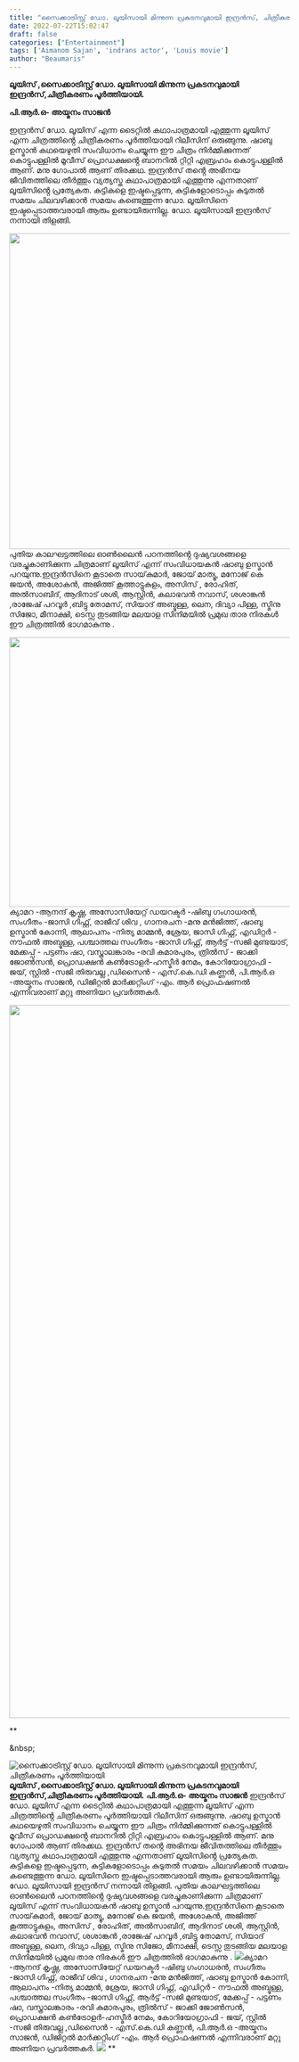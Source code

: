 ```yaml
---
title: "സൈക്കാട്രിസ്റ്റ് ഡോ. ലൂയിസായി മിന്നുന്ന പ്രകടനവുമായി ഇന്ദ്രൻസ്, ചിത്രീകരണം പൂർത്തിയായി"
date: 2022-07-22T15:02:47
draft: false
categories: ["Entertainment"]
tags: ['Aimanom Sajan', 'indrans actor', 'Louis movie']
author: "Beaumaris"
---
```


<strong>ലൂയിസ് ,സൈക്കാട്രിസ്റ്റ് ഡോ. ലൂയിസായി മിന്നുന്ന പ്രകടനവുമായി ഇന്ദ്രൻസ്,ചിത്രീകരണം പൂർത്തിയായി.</strong>

<strong>പി.ആർ.ഒ- അയ്മനം സാജൻ</strong>

ഇന്ദ്രൻസ് ഡോ. ലൂയിസ് എന്ന ടൈറ്റിൽ കഥാപാത്രമായി എത്തുന്ന ലൂയിസ് എന്ന ചിത്രത്തിൻ്റെ ചിത്രീകരണം പൂർത്തിയായി റിലീസിന് ഒരുങ്ങുന്നു. ഷാബു ഉസ്മാൻ കഥയെഴുതി സംവിധാനം ചെയ്യുന്ന ഈ ചിത്രം നിർമ്മിക്കുന്നത് കൊട്ടുപള്ളിൽ മൂവീസ് പ്രൊഡക്ഷൻ്റെ ബാനറിൽ റ്റിറ്റി എബ്രഹാം കൊട്ടുപള്ളിൽ ആണ്. മനു ഗോപാൽ ആണ് തിരക്കഥ. ഇന്ദ്രൻസ് തൻ്റെ അഭിനയ ജീവിതത്തിലെ തീർത്തും വ്യത്യസ്ത കഥാപാത്രമായി എത്തുന്നു എന്നതാണ് ലൂയിസിൻ്റെ പ്രത്യേകത. കുട്ടികളെ ഇഷ്ടപ്പെടുന്ന, കുട്ടികളോടൊപ്പം കുടുതൽ സമയം ചിലവഴിക്കാൻ സമയം കണ്ടെത്തുന്ന ഡോ. ലൂയിസിനെ ഇഷ്ടപ്പെടാത്തവരായി ആരും ഉണ്ടായിരുന്നില്ല. ഡോ. ലൂയിസായി ഇന്ദ്രൻസ് നന്നായി തിളങ്ങി.

<img class="wp-image-343832 aligncenter" src="https://cdn.boolokam.com/articles/2022/07/hryy.jpg" alt="" width="851" height="567" />പുതിയ കാലഘട്ടത്തിലെ ഓൺലൈൻ പഠനത്തിൻ്റെ ദുഷ്യവശങ്ങളെ വരച്ചുകാണിക്കുന്ന ചിത്രമാണ് ലൂയിസ് എന്ന് സംവിധായകൻ ഷാബു ഉസ്മാൻ പറയുന്നു.ഇന്ദ്രൻസിനെ കൂടാതെ സായ്‌കുമാർ, ജോയ് മാത്യൂ, മനോജ് കെ ജയൻ, അശോകൻ, അജിത്ത് കൂത്താട്ടുകുളം, അസിസ് , രോഹിത്, അൽസാബിദ്, ആദിനാട് ശശി, ആസ്റ്റിൻ, കലാഭവൻ നവാസ്‌, ശശാങ്കൻ ,രാജേഷ് പറവൂർ ,ബിട്ടു തോമസ്, സിയാദ് അബ്ദുള്ള, ലെന, ദിവ്യാ പിള്ള, സ്മിനു സിജോ, മീനാക്ഷി, ടെസ്സ തുടങ്ങിയ മലയാള സിനിമയിൽ പ്രമുഖ താര നിരകൾ ഈ ചിത്രത്തിൽ ഭാഗമാകുന്നു .

<img class="wp-image-343833 aligncenter" src="https://cdn.boolokam.com/articles/2022/07/tj5.jpg" alt="" width="726" height="484" />ക്യാമറ -ആനന്ദ് കൃഷ്ണ, അസോസിയേറ്റ് ഡയറക്ടർ -ഷിബു ഗംഗാധരൻ, സംഗീതം -ജാസി ഗിഫ്റ്റ്, രാജീവ് ശിവ , ഗാനരചന -മനു മൻജിത്ത്, ഷാബു ഉസ്മാൻ കോന്നി, ആലാപനം -നിത്യ മാമ്മൻ, ശ്രേയ, ജാസി ഗിഫ്റ്റ്, എഡിറ്റർ - നൗഫൽ അബ്ദുള്ള, പശ്ചാത്തല സംഗീതം -ജാസി ഗിഫ്റ്റ്, ആർട്ട് -സജി മുണ്ടയാട്, മേക്കപ്പ് - പട്ടണം ഷാ, വസ്ത്രാലങ്കാരം -രവി കുമാരപുരം, ത്രിൽസ് - ജാക്കി ജോൺസൻ, പ്രൊഡക്ഷൻ കൺട്രോളർ-ഹസ്മീർ നേമം, കോറിയോഗ്രാഫി - ജയ്, സ്റ്റിൽ -സജി തിരുവല്ല ,ഡിസൈൻ - എസ്.കെ.ഡി കണ്ണൻ, പി.ആർ.ഒ -അയ്മനം സാജൻ, ഡിജിറ്റൽ മാർക്കറ്റിംഗ്‌ -എം. ആർ പ്രൊഫഷണൽ എന്നിവരാണ് മറ്റു അണിയറ പ്രവർത്തകർ.

<img class="size-full wp-image-343834 aligncenter" src="https://cdn.boolokam.com/articles/2022/07/rhrh.jpg" alt="" width="858" height="1280" />

**

&amp;nbsp;


![സൈക്കാട്രിസ്റ്റ് ഡോ. ലൂയിസായി മിന്നുന്ന പ്രകടനവുമായി ഇന്ദ്രൻസ്, ചിത്രീകരണം പൂർത്തിയായി](https://cdn.boolokam.com/articles/2022/07/hryy.jpg)**ലൂയിസ് ,സൈക്കാട്രിസ്റ്റ് ഡോ. ലൂയിസായി മിന്നുന്ന പ്രകടനവുമായി ഇന്ദ്രൻസ്,ചിത്രീകരണം പൂർത്തിയായി.** **പി.ആർ.ഒ- അയ്മനം സാജൻ** ഇന്ദ്രൻസ് ഡോ. ലൂയിസ് എന്ന ടൈറ്റിൽ കഥാപാത്രമായി എത്തുന്ന ലൂയിസ് എന്ന ചിത്രത്തിൻ്റെ ചിത്രീകരണം പൂർത്തിയായി റിലീസിന് ഒരുങ്ങുന്നു. ഷാബു ഉസ്മാൻ കഥയെഴുതി സംവിധാനം ചെയ്യുന്ന ഈ ചിത്രം നിർമ്മിക്കുന്നത് കൊട്ടുപള്ളിൽ മൂവീസ് പ്രൊഡക്ഷൻ്റെ ബാനറിൽ റ്റിറ്റി എബ്രഹാം കൊട്ടുപള്ളിൽ ആണ്. മനു ഗോപാൽ ആണ് തിരക്കഥ. ഇന്ദ്രൻസ് തൻ്റെ അഭിനയ ജീവിതത്തിലെ തീർത്തും വ്യത്യസ്ത കഥാപാത്രമായി എത്തുന്നു എന്നതാണ് ലൂയിസിൻ്റെ പ്രത്യേകത. കുട്ടികളെ ഇഷ്ടപ്പെടുന്ന, കുട്ടികളോടൊപ്പം കുടുതൽ സമയം ചിലവഴിക്കാൻ സമയം കണ്ടെത്തുന്ന ഡോ. ലൂയിസിനെ ഇഷ്ടപ്പെടാത്തവരായി ആരും ഉണ്ടായിരുന്നില്ല. ഡോ. ലൂയിസായി ഇന്ദ്രൻസ് നന്നായി തിളങ്ങി. പുതിയ കാലഘട്ടത്തിലെ ഓൺലൈൻ പഠനത്തിൻ്റെ ദുഷ്യവശങ്ങളെ വരച്ചുകാണിക്കുന്ന ചിത്രമാണ് ലൂയിസ് എന്ന് സംവിധായകൻ ഷാബു ഉസ്മാൻ പറയുന്നു.ഇന്ദ്രൻസിനെ കൂടാതെ സായ്‌കുമാർ, ജോയ് മാത്യൂ, മനോജ് കെ ജയൻ, അശോകൻ, അജിത്ത് കൂത്താട്ടുകുളം, അസിസ് , രോഹിത്, അൽസാബിദ്, ആദിനാട് ശശി, ആസ്റ്റിൻ, കലാഭവൻ നവാസ്‌, ശശാങ്കൻ ,രാജേഷ് പറവൂർ ,ബിട്ടു തോമസ്, സിയാദ് അബ്ദുള്ള, ലെന, ദിവ്യാ പിള്ള, സ്മിനു സിജോ, മീനാക്ഷി, ടെസ്സ തുടങ്ങിയ മലയാള സിനിമയിൽ പ്രമുഖ താര നിരകൾ ഈ ചിത്രത്തിൽ ഭാഗമാകുന്നു . ![](https://cdn.boolokam.com/articles/2022/07/tj5.jpg)ക്യാമറ -ആനന്ദ് കൃഷ്ണ, അസോസിയേറ്റ് ഡയറക്ടർ -ഷിബു ഗംഗാധരൻ, സംഗീതം -ജാസി ഗിഫ്റ്റ്, രാജീവ് ശിവ , ഗാനരചന -മനു മൻജിത്ത്, ഷാബു ഉസ്മാൻ കോന്നി, ആലാപനം -നിത്യ മാമ്മൻ, ശ്രേയ, ജാസി ഗിഫ്റ്റ്, എഡിറ്റർ - നൗഫൽ അബ്ദുള്ള, പശ്ചാത്തല സംഗീതം -ജാസി ഗിഫ്റ്റ്, ആർട്ട് -സജി മുണ്ടയാട്, മേക്കപ്പ് - പട്ടണം ഷാ, വസ്ത്രാലങ്കാരം -രവി കുമാരപുരം, ത്രിൽസ് - ജാക്കി ജോൺസൻ, പ്രൊഡക്ഷൻ കൺട്രോളർ-ഹസ്മീർ നേമം, കോറിയോഗ്രാഫി - ജയ്, സ്റ്റിൽ -സജി തിരുവല്ല ,ഡിസൈൻ - എസ്.കെ.ഡി കണ്ണൻ, പി.ആർ.ഒ -അയ്മനം സാജൻ, ഡിജിറ്റൽ മാർക്കറ്റിംഗ്‌ -എം. ആർ പ്രൊഫഷണൽ എന്നിവരാണ് മറ്റു അണിയറ പ്രവർത്തകർ. ![](https://cdn.boolokam.com/articles/2022/07/rhrh.jpg) ** &nbsp;
